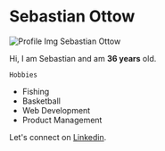 # Sebastian Ottow
![Profile Img Sebastian Ottow](https://media-exp1.licdn.com/dms/image/C4D03AQENcL3uQsFSaw/profile-displayphoto-shrink_400_400/0/1532713221369?e=1652918400&v=beta&t=wVxnb-oVMcVSGPo3alnnCE2LLzlRVngdK1x6qTh1TZ8)

Hi, I am Sebastian and am **36 years** old.

`Hobbies`
- Fishing
- Basketball
- Web Development
- Product Management

Let's connect on [Linkedin](https://www.linkedin.com/in/sebastian-ottow/). 
